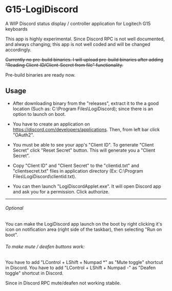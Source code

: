 # G15-LogiDiscord
A WIP Discord status display / controller application for Logitech G15 keyboards

This app is highly experimental. Since Discord RPC is not well documented, and always changing; this app is not well coded and will be changed accordingly.

~~Currently no pre-build binaries. I will upload pre-build binaries after adding "Reading Client-ID/Client-Secret from file" functionality.~~

Pre-build binaries are ready now.

## Usage
- After downloading binary from the "releases", extract it to the a good location (Such as: C:\Program Files\LogiDiscord); since there is an option to launch on boot.

- You have to create an application on https://discord.com/developers/applications. Then, from left bar click "OAuth2".

- You must be able to see your app's "Client ID". To generate "Client Secret" click "Reset Secret" button. This will generate you a "Client Secret".

- Copy "Client ID" and "Client Secret" to the "clientid.txt" and "clientsecret.txt" files in application directory (Ex: C:\Program Files\LogiDiscord\clientid.txt).

- You can then launch "LogiDiscordApplet.exe". It will open Discord app and ask you for a permission. Click authorize.
- - - -

###### Optional
You can make the LogiDiscord app launch on the boot by right clicking it's icon on notification area (right side of the taskbar), then selecting "Run on boot".

###### To make mute / deafen buttons work:

You have to add "LControl + LShift + Numpad *" as "Mute toggle" shortcut in Discord.
You have to add "LControl + LShift + Numpad -" as "Deafen toggle" shortcut in Discord.

Since in Discord RPC mute/deafen not working stabile. 

